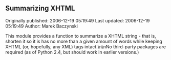 ## Summarizing XHTML 
Originally published: 2006-12-19 05:19:49 
Last updated: 2006-12-19 05:19:49 
Author: Marek Baczynski 
 
This module provides a function to summarize a XHTML string - that is, shorten it so it is has no more than a given amount of words while keeping XHTML (or, hopefully, any XML) tags intact.\n\nNo third-party packages are required (as of Python 2.4, but should work in earlier versions.)